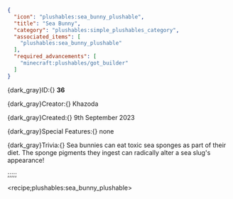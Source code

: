 ```json
{
  "icon": "plushables:sea_bunny_plushable",
  "title": "Sea Bunny",
  "category": "plushables:simple_plushables_category",
  "associated_items": [
    "plushables:sea_bunny_plushable"
  ],
  "required_advancements": [
    "minecraft:plushables/got_builder"
  ]
}
```

{dark_gray}ID:{} **36** 

{dark_gray}Creator:{} Khazoda 

{dark_gray}Created:{} 9th September 2023 


{dark_gray}Special Features:{} none 


{dark_gray}Trivia:{} Sea bunnies can eat toxic sea sponges as part of their diet. The sponge pigments they ingest can radically alter a sea slug's appearance!

;;;;;

<recipe;plushables:sea_bunny_plushable>


